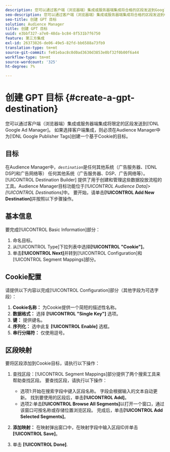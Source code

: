 ```yaml
---
description: 您可以通过客户端（浏览器端）集成或服务器端集成将合格的区段发送到Google Ad Manager。 如果您选择客户端集成，则必须在Audience Manager中为Google Publisher标记创建基于Cookie的目标。
seo-description: 您可以通过客户端（浏览器端）集成或服务器端集成将合格的区段发送到Google Ad Manager。 如果您选择客户端集成，则必须在Audience Manager中为Google Publisher标记创建基于Cookie的目标。
seo-title: 创建 GPT 目标
solution: Audience Manager
title: 创建 GPT 目标
uuid: e3bbf327-a7e0-48da-bc84-8f531b7f6750
feature: 第三方集成
exl-id: 26373826-de06-49e5-82fd-bb6588a73fb9
translation-type: tm+mt
source-git-commit: fe01ebac8c0d0ad3630d3853e0bf32f0b00f6a44
workflow-type: tm+mt
source-wordcount: '325'
ht-degree: 7%

---
```


# 创建 GPT 目标 {#create-a-gpt-destination}

您可以通过客户端（浏览器端）集成或服务器端集成将限定的区段发送到[!DNL Google Ad Manager]。 如果选择客户端集成，则必须在Audience Manager中为[!DNL Google Publisher Tags]创建一个基于Cookie的目标。

## 目标

在Audience Manager中，*`destination`*&#x200B;是任何其他系统（广告服务器、[!DNL DSP]和广告网络等） 任何其他系统（广告服务器、DSP、广告网络等）。[!UICONTROL Destination Builder] 提供了用于创建和管理这些数据投放流程的工具。Audience Manager目标功能位于&#x200B;*[!UICONTROL Audience Data]>[!UICONTROL Destinations]*&#x200B;中。 要开始，请单击&#x200B;**[!UICONTROL Add New Destination]**&#x200B;并按照以下步骤操作。

## 基本信息

要完成[!UICONTROL Basic Information]部分：

1. 命名目标。
1. 从[!UICONTROL Type]下拉列表中选择&#x200B;**[!UICONTROL "Cookie"]**。
1. 单击&#x200B;**[!UICONTROL Next]**&#x200B;并转到[!UICONTROL Configuration]和[!UICONTROL Segment Mappings]部分。

## Cookie配置

请提供以下内容以完成[!UICONTROL Configuration]部分（其他字段为可选字段）：

1. **Cookie名称：** 为Cookie提供一个简短的描述性名称。
1. **数据格式：** 选择 **[!UICONTROL "Single Key"]** 选项。
1. **键：** 提供键名。
1. **序列化：** 选中此复 **[!UICONTROL Enable]** 选框。
1. **串行分隔符：** 仅使用逗号。

## 区段映射

要将区段添加到Cookie目标，请执行以下操作：

1. 查找区段：[!UICONTROL Segment Mappings]部分提供了两个搜索工具来帮助查找区段。 要查找区段，请执行以下操作：

   * 选项1:开始在搜索字段中键入区段名称。 字段会根据输入的文本自动更新。 找到要使用的区段后，单击&#x200B;**[!UICONTROL Add]**。
   * 选项2:单击&#x200B;**[!UICONTROL Browse All Segments]**&#x200B;以打开一个窗口，通过该窗口可按名称或存储位置浏览区段。 完成后，单击&#x200B;**[!UICONTROL Add Selected Segments]**。

1. **添加映射：** 在映射弹出窗口中，在映射字段中输入区段ID并单击 **[!UICONTROL Save]**。

1. 单击 **[!UICONTROL Done]**.
